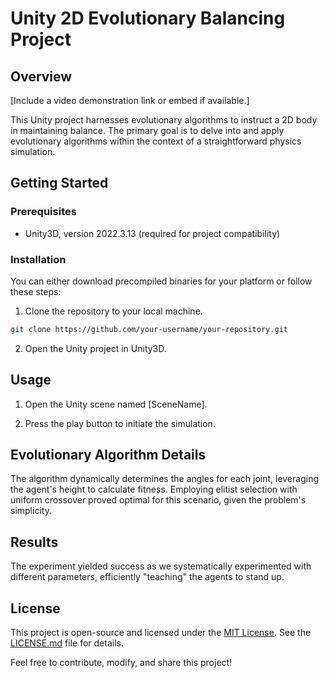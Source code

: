 # Unity 2D Evolutionary Balancing Project

## Overview

[Include a video demonstration link or embed if available.]

This Unity project harnesses evolutionary algorithms to instruct a 2D body in maintaining balance. The primary goal is to delve into and apply evolutionary algorithms within the context of a straightforward physics simulation.

## Getting Started

### Prerequisites

- Unity3D, version 2022.3.13 (required for project compatibility)

### Installation

You can either download precompiled binaries for your platform or follow these steps:

1. Clone the repository to your local machine.

```bash
git clone https://github.com/your-username/your-repository.git
```

2. Open the Unity project in Unity3D.

## Usage

1. Open the Unity scene named [SceneName].

2. Press the play button to initiate the simulation.

## Evolutionary Algorithm Details

The algorithm dynamically determines the angles for each joint, leveraging the agent's height to calculate fitness. Employing elitist selection with uniform crossover proved optimal for this scenario, given the problem's simplicity.

## Results

The experiment yielded success as we systematically experimented with different parameters, efficiently "teaching" the agents to stand up.

## License

This project is open-source and licensed under the [MIT License](LICENSE.md). See the [LICENSE.md](LICENSE.md) file for details.

Feel free to contribute, modify, and share this project!
